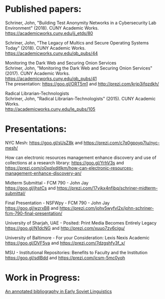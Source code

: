 # Published papers:
Schriner, John, "Building Test Anonymity Networks in a Cybersecurity Lab Environment" (2018). CUNY Academic Works.<br/>
https://academicworks.cuny.edu/jj_etds/80<br/>

Schriner, John, "The Legacy of Multics and Secure Operating Systems Today" (2018). CUNY Academic Works.<br/>
https://academicworks.cuny.edu/qb_pubs/44<br/>

Monitoring the Dark Web and Securing Onion Services<br />
Schriner, John, "Monitoring the Dark Web and Securing Onion Services" (2017). CUNY Academic Works.<br />
https://academicworks.cuny.edu/qb_pubs/41<br />
The presentation: https://goo.gl/ORT5m1 and http://prezi.com/krjp3ifqzdkh/<br />

Radical Librarian-Technologists<br/>
Schriner, John, "Radical Librarian-Technologists" (2015). CUNY Academic Works.<br/>
http://academicworks.cuny.edu/le_pubs/105


# Presentations:
NYC Mesh:
https://goo.gl/sUsZ8k and https://prezi.com/c7q0gpoyp7lu/nyc-mesh/

How can electronic resources management enhance discovery and use of collections at a research library:
https://goo.gl/YrhV3s and https://prezi.com/o0xqlxditlkm/how-can-electronic-resources-management-enhance-discovery-an/

Midterm Submittal - FCM 790 - John Jay<br />
https://goo.gl/jhstCs and https://prezi.com/17vjkx4nfibq/schriner-midterm-submittal/

Final Presentation - NSFWpy - FCM 790 - John Jay<br />
https://goo.gl/wzrxB8 and https://prezi.com/johv5wyfvl2x/john-schriner-fcm-790-final-presentation/

University of Sharjah, UAE - Posited: Print Media Becomes Entirely Legacy<br />
https://goo.gl/N1dcNG and http://prezi.com/xuuo7zv6cigu/

University of Baltimore - For your Consideration: Lexis Nexis Academic<br />
https://goo.gl/DVF5va and https://prezi.com/7dzgshfy3f_x/

MSU - Institutional Repositories: Benefits to Faculty and the Institution<br />
https://goo.gl/sdlBdd and https://prezi.com/icsm-5mc0yoh

# Work in Progress:
[An annotated bibliography in Early Soviet Linguistics](https://github.com/johnschriner/presentations/blob/master/Bibliography%20-%20Soviet%20Linguistics.md) 

